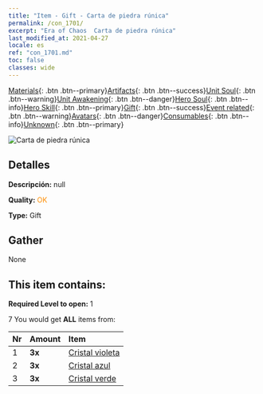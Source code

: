 ```yaml
---
title: "Item - Gift - Carta de piedra rúnica"
permalink: /con_1701/
excerpt: "Era of Chaos  Carta de piedra rúnica"
last_modified_at: 2021-04-27
locale: es
ref: "con_1701.md"
toc: false
classes: wide
---
```

 [Materials](/ItemsES/){: .btn .btn--primary}[Artifacts](/ItemsES/Artifacts/){: .btn .btn--success}[Unit Soul](/ItemsES/UnitSoul/){: .btn .btn--warning}[Unit Awakening](/ItemsES/UnitAwakening/){: .btn .btn--danger}[Hero Soul](/ItemsES/HeroSoul/){: .btn .btn--info}[Hero Skill](/ItemsES/HeroSkill/){: .btn .btn--primary}[Gift](/ItemsES/Gift/){: .btn .btn--success}[Event related](/ItemsES/Events/){: .btn .btn--warning}[Avatars](/ItemsES/Avatars/){: .btn .btn--danger}[Consumables](/ItemsES/Consumables/){: .btn .btn--info}[Unknown](/ItemsES/Unknown/){: .btn .btn--primary}

 ![Carta de piedra rúnica](/images/t/i_907317.png)

## Detalles
 **Descripción:** null

 **Quality:** <span style="color: #FF8C00">OK</span>

 **Type:** Gift

## Gather

  None

## This item contains:

 **Required Level to open:** 1

 7 You would get **ALL** items  from:

  | Nr | Amount |     Item    |
  |:---|:-------|:------------|
  | 1 |  **3x** | [Cristal violeta](/ItemsES/con_720/) |  | 
  | 2 |  **3x** | [Cristal azul](/ItemsES/con_716/) |  | 
  | 3 |  **3x** | [Cristal verde](/ItemsES/con_711/) |  | 
